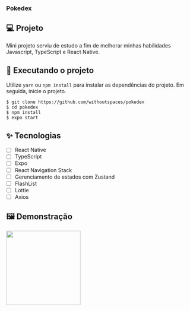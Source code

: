 ### Pokedex

## 💻 Projeto
Mini projeto serviu de estudo a fim de melhorar minhas habilidades Javascript, TypeScript e React Native.

## 🔎 Executando o projeto

Utilize ```yarn``` ou ```npm install``` para instalar as dependências do projeto. Em seguida, inicie o projeto.
```
$ git clone https://github.com/withoutspaces/pokedex
$ cd pokedex
$ npm install
$ expo start
```
## ✨ Tecnologias

- [ ] React Native
- [ ] TypeScript
- [ ] Expo
- [ ] React Navigation Stack
- [ ] Gerenciamento de estados com Zustand
- [ ] FlashList                                                                     
- [ ] Lottie
- [ ] Axios

## 🖼️ Demonstração
  <img src="https://github.com/withoutspaces/Pokedex/blob/main/src/demo/gifteste.gif" width="200" />
  
  
